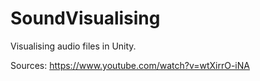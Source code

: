 # SoundVisualising
Visualising audio files in Unity.

Sources:
https://www.youtube.com/watch?v=wtXirrO-iNA
